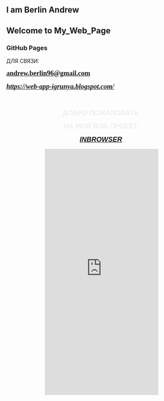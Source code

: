 ## I am Berlin Andrew
## Welcome to My_Web_Page
### GitHub Pages
ДЛЯ СВЯЗИ:
<p>
  <span style="font-family: times; font-size: large;"><b><a href="mailto:andrew.berlin96@gmail.com" target="_blank">andrew.berlin96@gmail.com</a>&nbsp;
</b></span></p>

<p>
  <a href="https://web-app-igrunya.blogspot.com/" target="_blank"
    ><span style="font-family: times; font-size: large;"
      ><b><i>https://web-app-igrunya.blogspot.com/</i></b></span
    ></a
  >&nbsp;
</p>

<p style="text-align: center;">
  <span style="color: #3d85c6; font-family: arial; font-size: large;"
    ><b><br /></b
  ></span>
</p>
<p style="text-align: center;">
  <span style="color: #eeeeee;"
    ><span style="font-family: arial; font-size: large;"
      ><b>ДОБРО ПОЖАЛОВАТЬ&nbsp;</b></span
    >
  </span>
</p>
<p style="text-align: center;">
  <span style="color: #eeeeee; font-family: arial; font-size: large;"
    ><b>НА МОЙ ВЭБ ПРОЕКТ:</b></span
  >
</p>
<p style="text-align: center;">
  <span style="color: #9cd8f0;"
    ><span style="font-family: arial; font-size: large;"
      ><b
        ><i
          ><a href="https://berlinandrew.github.io/web_app_INBROWSER/"
            >INBROWSER</a
          ></i
        ></b
      ></span
    >&nbsp;</span
  >
</p>
<div style="text-align: center;">
  <iframe
    align="center"
    frameborder="0"
    height="650px"
    name="iframe1"
    scrolling="auto"
    src="https://berlinandrew.github.io/web_app_INBROWSER/"
    width="300px"
  ></iframe>
</div>



